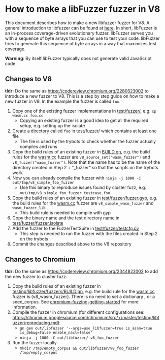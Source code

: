 # How to make a libFuzzer fuzzer in V8

This document describes how to make a new libfuzzer fuzzer for V8. A general introduction to libfuzzer can be found at [here](https://chromium.googlesource.com/chromium/src/+/master/testing/libfuzzer/README.md). In short, libFuzzer is an in-process coverage-driven evolutionary fuzzer. libFuzzer serves you with a sequence of byte arrays that you can use to test your code. libFuzzer tries to generate this sequence of byte arrays in a way that maximizes test coverage. 

**Warning**: By itself libFuzzer typically does not generate valid JavaScript code.

## Changes to V8

**tldr:** Do the same as https://codereview.chromium.org/2280623002 to introduce a new fuzzer to V8.
This is a step by step guide on how to make a new fuzzer in V8. In the example the fuzzer is called `foo`.
1) Copy one of the existing fuzzer implementations in [test/fuzzer/](https://cs.chromium.org/chromium/src/v8/test/fuzzer/), e.g. `cp wasm.cc foo.cc`
   * Copying an existing fuzzer is a good idea to get all the required setup, e.g. setting up the isolate
2) Create a directory called `foo` in [test/fuzzer/](https://cs.chromium.org/chromium/src/v8/test/fuzzer/) which contains at least one file
   * The file is used by the trybots to check whether the fuzzer actually compiles and runs
3) Copy the build rules of an existing fuzzer in [BUILD.gn](https://cs.chromium.org/chromium/src/v8/BUILD.gn), e.g. the build rules for the [wasm.cc](https://cs.chromium.org/chromium/src/v8/test/fuzzer/wasm.cc) fuzzer are `v8_source_set("wasm_fuzzer")` and `v8_fuzzer("wasm_fuzzer")`. Note that the name has to be the name of the
directory created in Step 2 + “_fuzzer” so that the scripts on the trybots work
4) Now you can already compile the fuzzer with `ninja -j 1000 -C out/tmp/v8_simple_foo_fuzzer`
   * Use this binary to reproduce issues found by cluster fuzz, e.g. `out/tmp/v8_simple_foo_fuzzer testcase.foo` 
5) Copy the build rules of an existing fuzzer in [test/fuzzer/fuzzer.gyp](https://cs.chromium.org/chromium/src/v8/test/fuzzer/fuzzer.gyp), e.g. the build rules for the [wasm.cc](https://cs.chromium.org/chromium/src/v8/test/fuzzer/wasm.cc) fuzzer are `v8_simple_wasm_fuzzer` and `wasm_fuzzer_lib`
   * This build rule is needed to compile with gyp
6) Copy the binary name and the test directory name in [test/fuzzer/fuzzer.isolate](https://cs.chromium.org/chromium/src/v8/test/fuzzer/fuzzer.isolate)
7) Add the fuzzer to the FuzzerTestSuite in [test/fuzzer/testcfg.py](https://cs.chromium.org/chromium/src/v8/test/fuzzer/testcfg.py)
   * This step is needed to run the fuzzer with the files created in Step 2 on the trybots
8) Commit the changes described above to the V8 repository

## Changes to Chromium
**tldr:** Do the same as https://codereview.chromium.org/2344823002 to add the new fuzzer to cluster fuzz.
1) Copy the build rules of an existing fuzzer in [testing/libfuzzer/fuzzers/BUILD.gn](https://cs.chromium.org/chromium/src/testing/libfuzzer/fuzzers/BUILD.gn), e.g. the build rule for the [wasm.cc](https://cs.chromium.org/chromium/src/v8/test/fuzzer/wasm.cc) fuzzer is {v8_wasm_fuzzer}. There is no need to set a dictionary , or a seed_corpus. See [chromium-fuzzing-getting-started](https://chromium.googlesource.com/chromium/src/+/master/testing/libfuzzer/getting_started.md) for more information.
2) Compile the fuzzer in chromium (for different configurations see: https://chromium.googlesource.com/chromium/src/+/master/testing/libfuzzer/reproducing.md):
   * `gn gen out/libfuzzer '--args=use_libfuzzer=true is_asan=true is_debug=false enable_nacl=false'`
   * `ninja -j 1000 -C out/libfuzzer/ v8_foo_fuzzer`
3) Run the fuzzer locally
   * `mkdir /tmp/empty_corpus && out/libfuzzer/v8_foo_fuzzer /tmp/empty_corpus`

